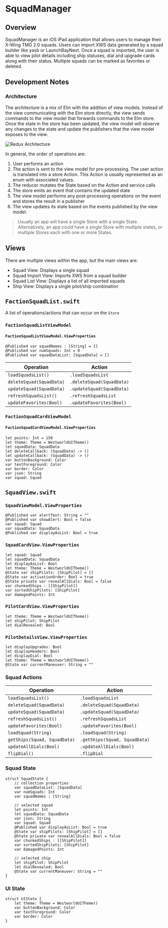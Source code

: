 #  SquadManager

## Overview
SquadManager is an iOS iPad application that allows users to manage their X-Wing TMG 2.0 squads.  Users can import XWS data generated by a squad builder like yasb or LaunchBayNext.  Once a squad is imported, the user is able to view pilot details including ship statuses, dial and upgrade cards along with their status.  Multiple squads can be marked as favorites or deleted.

## Development Notes
### Architecture
The architecture is a mix of Elm with the addition of view models.  Instead of the view communicating with the Elm store directly, the view sends commands to the view model that forwards commands to the Elm store.  Once the state in the store has been updated, the view model will observe any changes to the state and update the publishers that the view model exposes to the view.

![Redux Architecture](https://pakirby1.github.io/images/Redux_Architecture.png)

In general, the order of operations are:

1. User performs an action
2. The action is sent to the view model for pre-processing.  The user action is translated into a store Action.  This Action is usually represented as an enum with associated values.
3. The reducer mutates the State based on the Action and service calls
4. The store emits an event that contains the updated state
5. The view model performs any post-processing operations on the event and stores the result in a publisher
6. The view updates its state based on the events published by the view model.

> Usually an app will have a single Store with a single State.  Alternatively, an app could have a single Store with multiple states, or multiple Stores each with one or more States.

## Views
There are multiple views within the app, but the main views are:

* Squad View: Displays a single squad
* Squad Import View: Imports XWS from a squad builder
* Squad List View: Displays a list of all imported squads
* Ship View: Displays a single pilot/ship combination

## `FactionSquadList.swift`
A list of operations/actions that can occur on the `Store`

### `FactionSquadListViewModel`

#### `FactionSquadListViewModel.ViewProperties`
```
@Published var squadNames : [String] = []
@Published var numSquads: Int = 0
@Published var squadDataList: [SquadData] = []
```

|Operation|Action|
|------|-----------|
|`loadSquadsList()`|`.loadSquadsList`|
|`deleteSquad(SquadData)`|`.deleteSquad(SquadData)`|
|`updateSquad(SquadData)`|`.updateSquad(SquadData)`|
|`refreshSquadsList()`|`.refreshSquadsList`|
|`updateFavorites(Bool)`|`.updateFavorites(Bool)`|

### `FactionSquadCardViewModel`

#### `FactionSquadCardViewModel.ViewProperties`
```
let points: Int = 150
let theme: Theme = WestworldUITheme()
let squadData: SquadData
let deleteCallback: (SquadData) -> ()
let updateCallback: (SquadData) -> ()
var buttonBackground: Color
var textForeground: Color
var border: Color
var json: String
var squad: Squad
```

## `SquadView.swift`

### `SquadViewModel.ViewProperties`
```
@Published var alertText: String = ""
@Published var showAlert: Bool = false
var squad: Squad
var squadData: SquadData
@Published var displayAsList: Bool = true
```

### `SquadCardView.ViewProperties`
```
let squad: Squad
let squadData: SquadData
let displayAsList: Bool
let theme: Theme = WestworldUITheme()
@State var shipPilots: [ShipPilot] = []
@State var activationOrder: Bool = true
@State private var revealAllDials: Bool = false
var chunkedShips : [[ShipPilot]]
var sortedShipPilots: [ShipPilot]
var damagedPoints: Int
```

### `PilotCardView.ViewProperties`
```
let theme: Theme = WestworldUITheme()
let shipPilot: ShipPilot
let dialRevealed: Bool
```

### `PilotDetailsView.ViewProperties`
```
let displayUpgrades: Bool
let displayHeaders: Bool
let displayDial: Bool
let theme: Theme = WestworldUITheme()
@State var currentManeuver: String = ""
```

### Squad Actions
|Operation|Action|
|------|-----------|
|`loadSquadsList()`|`.loadSquadsList`|
|`deleteSquad(SquadData)`|`.deleteSquad(SquadData)`|
|`updateSquad(SquadData)`|`.updateSquad(SquadData)`|
|`refreshSquadsList()`|`.refreshSquadsList`|
|`updateFavorites(Bool)`|`.updateFavorites(Bool)`|
|`loadSquad(String)`|`.loadSquad(String)`|
|`getShips(Squad, SquadData)`|`.getShips(Squad, SquadData)`|
|`updateAllDials(Bool)`|`.updateAllDials(Bool)`|
|`flipDial()`|`.flipDial`|

### Squad State
```
struct SquadState {
	// collection properties
	var squadDataList: [SquadData]
	var numSquads: Int
	var squadNames : [String]
	
	// selected squad
	let points: Int
	let squadData: SquadData
	var json: String
	var squad: Squad
	@Published var displayAsList: Bool = true
	@State var shipPilots: [ShipPilot] = []
	@State private var revealAllDials: Bool = false
	var chunkedShips : [[ShipPilot]]
	var sortedShipPilots: [ShipPilot]
	var damagedPoints: Int
	
	// selected ship
	let shipPilot: ShipPilot
	let dialRevealed: Bool
	@State var currentManeuver: String = ""
}
```

### UI State
``` 
struct UIState {
	let theme: Theme = WestworldUITheme()
	var buttonBackground: Color
	var textForeground: Color
	var border: Color
}
```